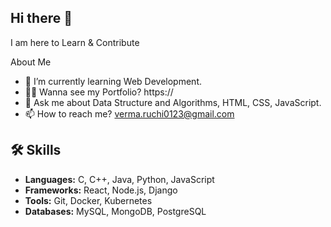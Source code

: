 ## Hi there 👋

<!--
**RuchiVerma2004/RuchiVerma2004** is a ✨ _special_ ✨ repository because its `README.md` (this file) appears on your GitHub profile.

Here are some ideas to get you started:

- 🔭 I’m currently working on ...
- 🌱 I’m currently learning ...
- 👯 I’m looking to collaborate on ...
- 🤔 I’m looking for help with ...
- 💬 Ask me about ...
- 📫 How to reach me: ...
- 😄 Pronouns: ...
- ⚡ Fun fact: ...
-->


I am here to Learn & Contribute

 About Me 
- 🌱 I’m currently learning Web Development.
- 👨‍💻 Wanna see my Portfolio? https://
- 💬 Ask me about Data Structure and Algorithms, HTML, CSS, JavaScript.
- 📫 How to reach me? verma.ruchi0123@gmail.com


## 🛠️ Skills

- **Languages:** C, C++, Java, Python, JavaScript
- **Frameworks:** React, Node.js, Django
- **Tools:** Git, Docker, Kubernetes
- **Databases:** MySQL, MongoDB, PostgreSQL


